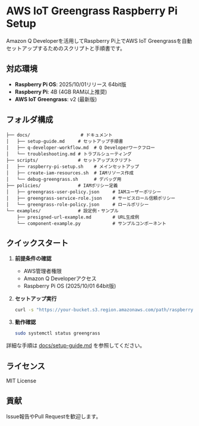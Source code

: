 # AWS IoT Greengrass Raspberry Pi Setup

Amazon Q Developerを活用してRaspberry Pi上でAWS IoT Greengrassを自動セットアップするためのスクリプトと手順書です。

## 対応環境

- **Raspberry Pi OS**: 2025/10/01リリース 64bit版
- **Raspberry Pi**: 4B (4GB RAM以上推奨)
- **AWS IoT Greengrass**: v2 (最新版)

## フォルダ構成

```
├── docs/                   # ドキュメント
│   ├── setup-guide.md     # セットアップ手順書
│   ├── q-developer-workflow.md  # Q Developerワークフロー
│   └── troubleshooting.md # トラブルシューティング
├── scripts/               # セットアップスクリプト
│   ├── raspberry-pi-setup.sh    # メインセットアップ
│   ├── create-iam-resources.sh  # IAMリソース作成
│   └── debug-greengrass.sh      # デバッグ用
├── policies/              # IAMポリシー定義
│   ├── greengrass-user-policy.json     # IAMユーザーポリシー
│   ├── greengrass-service-role.json    # サービスロール信頼ポリシー
│   └── greengrass-role-policy.json     # ロールポリシー
└── examples/              # 設定例・サンプル
    ├── presigned-url-example.md        # URL生成例
    └── component-example.py            # サンプルコンポーネント
```

## クイックスタート

1. **前提条件の確認**
   - AWS管理者権限
   - Amazon Q Developerアクセス
   - Raspberry Pi OS (2025/10/01 64bit版)

2. **セットアップ実行**
   ```bash
   curl -s "https://your-bucket.s3.region.amazonaws.com/path/raspberry-pi-setup.sh" | bash
   ```

3. **動作確認**
   ```bash
   sudo systemctl status greengrass
   ```

詳細な手順は [docs/setup-guide.md](docs/setup-guide.md) を参照してください。

## ライセンス

MIT License

## 貢献

Issue報告やPull Requestを歓迎します。